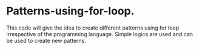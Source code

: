 # Patterns-using-for-loop.
This code will give the idea to create different patterns using for loop irrespective of the programming language. Simple logics are used and can be used to create new patterns.
